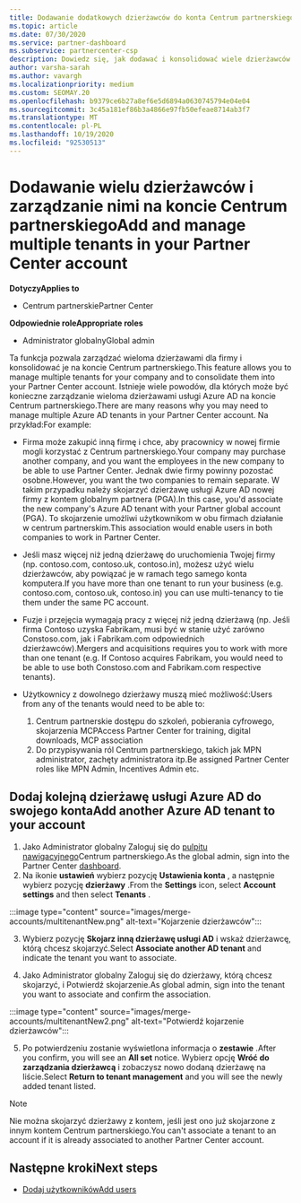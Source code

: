 ```yaml
---
title: Dodawanie dodatkowych dzierżawców do konta Centrum partnerskiego
ms.topic: article
ms.date: 07/30/2020
ms.service: partner-dashboard
ms.subservice: partnercenter-csp
description: Dowiedz się, jak dodawać i konsolidować wiele dzierżawców usługi Azure AD na koncie Centrum partnerskiego oraz zarządzać nimi. Dowiedz się również kilka przyczyn, które warto wykonać.
author: varsha-sarah
ms.author: vavargh
ms.localizationpriority: medium
ms.custom: SEOMAY.20
ms.openlocfilehash: b9379ce6b27a8ef6e5d6894a0630745794e04e04
ms.sourcegitcommit: 3c45a181ef86b3a4866e97fb50efeae8714ab3f7
ms.translationtype: MT
ms.contentlocale: pl-PL
ms.lasthandoff: 10/19/2020
ms.locfileid: "92530513"
---
```

# <a name="add-and-manage-multiple-tenants-in-your-partner-center-account"></a><span data-ttu-id="1848e-104">Dodawanie wielu dzierżawców i zarządzanie nimi na koncie Centrum partnerskiego</span><span class="sxs-lookup"><span data-stu-id="1848e-104">Add and manage multiple tenants in your Partner Center account</span></span>

<span data-ttu-id="1848e-105">**Dotyczy**</span><span class="sxs-lookup"><span data-stu-id="1848e-105">**Applies to**</span></span>

- <span data-ttu-id="1848e-106">Centrum partnerskie</span><span class="sxs-lookup"><span data-stu-id="1848e-106">Partner Center</span></span>

<span data-ttu-id="1848e-107">**Odpowiednie role**</span><span class="sxs-lookup"><span data-stu-id="1848e-107">**Appropriate roles**</span></span>

- <span data-ttu-id="1848e-108">Administrator globalny</span><span class="sxs-lookup"><span data-stu-id="1848e-108">Global admin</span></span>

<span data-ttu-id="1848e-109">Ta funkcja pozwala zarządzać wieloma dzierżawami dla firmy i konsolidować je na koncie Centrum partnerskiego.</span><span class="sxs-lookup"><span data-stu-id="1848e-109">This feature allows you to manage multiple tenants for your company and to consolidate them into your Partner Center account.</span></span> <span data-ttu-id="1848e-110">Istnieje wiele powodów, dla których może być konieczne zarządzanie wieloma dzierżawami usługi Azure AD na koncie Centrum partnerskiego.</span><span class="sxs-lookup"><span data-stu-id="1848e-110">There are many reasons why you may need to manage multiple Azure AD tenants in your Partner Center account.</span></span> <span data-ttu-id="1848e-111">Na przykład:</span><span class="sxs-lookup"><span data-stu-id="1848e-111">For example:</span></span>

- <span data-ttu-id="1848e-112">Firma może zakupić inną firmę i chce, aby pracownicy w nowej firmie mogli korzystać z Centrum partnerskiego.</span><span class="sxs-lookup"><span data-stu-id="1848e-112">Your company may purchase another company, and you want the employees in the new company to be able to use Partner Center.</span></span> <span data-ttu-id="1848e-113">Jednak dwie firmy powinny pozostać osobne.</span><span class="sxs-lookup"><span data-stu-id="1848e-113">However, you want the two companies to remain separate.</span></span> <span data-ttu-id="1848e-114">W takim przypadku należy skojarzyć dzierżawę usługi Azure AD nowej firmy z kontem globalnym partnera (PGA).</span><span class="sxs-lookup"><span data-stu-id="1848e-114">In this case, you'd associate the new company's Azure AD tenant with your Partner global account (PGA).</span></span> <span data-ttu-id="1848e-115">To skojarzenie umożliwi użytkownikom w obu firmach działanie w centrum partnerskim.</span><span class="sxs-lookup"><span data-stu-id="1848e-115">This association would enable users in both companies to work in Partner Center.</span></span>

- <span data-ttu-id="1848e-116">Jeśli masz więcej niż jedną dzierżawę do uruchomienia Twojej firmy (np. contoso.com, contoso.uk, contoso.in), możesz użyć wielu dzierżawców, aby powiązać je w ramach tego samego konta komputera.</span><span class="sxs-lookup"><span data-stu-id="1848e-116">If you have more than one tenant to run your business (e.g. contoso.com, contoso.uk, contoso.in) you can use multi-tenancy to tie them under the same PC account.</span></span>

- <span data-ttu-id="1848e-117">Fuzje i przejęcia wymagają pracy z więcej niż jedną dzierżawą (np. Jeśli firma Contoso uzyska Fabrikam, musi być w stanie użyć zarówno Constoso.com, jak i Fabrikam.com odpowiednich dzierżawców).</span><span class="sxs-lookup"><span data-stu-id="1848e-117">Mergers and acquisitions requires you to work with more than one tenant (e.g. If Contoso acquires Fabrikam, you would need to be able to use both Constoso.com and Fabrikam.com respective tenants).</span></span>

- <span data-ttu-id="1848e-118">Użytkownicy z dowolnego dzierżawy muszą mieć możliwość:</span><span class="sxs-lookup"><span data-stu-id="1848e-118">Users from any of the tenants would need to be able to:</span></span>
    1.  <span data-ttu-id="1848e-119">Centrum partnerskie dostępu do szkoleń, pobierania cyfrowego, skojarzenia MCP</span><span class="sxs-lookup"><span data-stu-id="1848e-119">Access Partner Center for training, digital downloads, MCP association</span></span>
    2.  <span data-ttu-id="1848e-120">Do przypisywania ról Centrum partnerskiego, takich jak MPN administrator, zachęty administratora itp.</span><span class="sxs-lookup"><span data-stu-id="1848e-120">Be assigned Partner Center roles like MPN Admin, Incentives Admin etc.</span></span>


## <a name="add-another-azure-ad-tenant-to-your-account"></a><span data-ttu-id="1848e-121">Dodaj kolejną dzierżawę usługi Azure AD do swojego konta</span><span class="sxs-lookup"><span data-stu-id="1848e-121">Add another Azure AD tenant to your account</span></span>

1. <span data-ttu-id="1848e-122">Jako Administrator globalny Zaloguj się do [pulpitu nawigacyjnego](https://partner.microsoft.com/dashboard)Centrum partnerskiego.</span><span class="sxs-lookup"><span data-stu-id="1848e-122">As the global admin, sign into the Partner Center [dashboard](https://partner.microsoft.com/dashboard).</span></span>
1. <span data-ttu-id="1848e-123">Na ikonie **ustawień** wybierz pozycję **Ustawienia konta** , a następnie wybierz pozycję **dzierżawy** .</span><span class="sxs-lookup"><span data-stu-id="1848e-123">From the **Settings** icon, select **Account settings** and then select **Tenants** .</span></span>
 
:::image type="content" source="images/merge-accounts/multitenantNew.png" alt-text="Kojarzenie dzierżawców"::: 

3. <span data-ttu-id="1848e-125">Wybierz pozycję **Skojarz inną dzierżawę usługi AD** i wskaż dzierżawcę, którą chcesz skojarzyć.</span><span class="sxs-lookup"><span data-stu-id="1848e-125">Select **Associate another AD tenant** and indicate the tenant you want to associate.</span></span>

1. <span data-ttu-id="1848e-126">Jako Administrator globalny Zaloguj się do dzierżawy, którą chcesz skojarzyć, i Potwierdź skojarzenie.</span><span class="sxs-lookup"><span data-stu-id="1848e-126">As global admin, sign into the tenant you want to associate and confirm the association.</span></span> 

:::image type="content" source="images/merge-accounts/multitenantNew2.png" alt-text="Potwierdź kojarzenie dzierżawców"::: 

5. <span data-ttu-id="1848e-128">Po potwierdzeniu zostanie wyświetlona informacja o **zestawie** .</span><span class="sxs-lookup"><span data-stu-id="1848e-128">After you confirm, you will see an **All set** notice.</span></span>  <span data-ttu-id="1848e-129">Wybierz opcję **Wróć do zarządzania dzierżawcą** i zobaczysz nowo dodaną dzierżawę na liście.</span><span class="sxs-lookup"><span data-stu-id="1848e-129">Select **Return to tenant management** and you will see the newly added tenant listed.</span></span> 
 

>[!NOTE]
><span data-ttu-id="1848e-130">Nie można skojarzyć dzierżawy z kontem, jeśli jest ono już skojarzone z innym kontem Centrum partnerskiego.</span><span class="sxs-lookup"><span data-stu-id="1848e-130">You can't associate a tenant to an account if it is already associated to another Partner Center account.</span></span>

 
## <a name="next-steps"></a><span data-ttu-id="1848e-131">Następne kroki</span><span class="sxs-lookup"><span data-stu-id="1848e-131">Next steps</span></span>

- [<span data-ttu-id="1848e-132">Dodaj użytkowników</span><span class="sxs-lookup"><span data-stu-id="1848e-132">Add users</span></span>](create-user-accounts-and-set-permissions.md)
